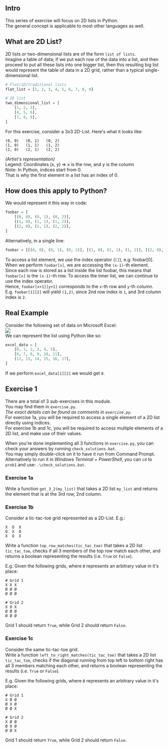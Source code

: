 ## Intro
This series of exercise will focus on 2D lists in Python.  
The general concept is applicable to most other languages as well.  

## What are 2D List?
2D lists *or* two-dimensional lists are of the form `list of lists`.  
Imagine a table of data; if we put each row of the data into a list, and then proceed to put all these lists into one bigger list, then this resulting big list would represent the table of data in a 2D grid, rather than a typical single-dimensional list.  
```py
# Flat/1D/traditional lists
flat_list = [1, 2, 3, 4, 5, 6, 7, 8, 9]

# 2D list
two_dimensional_list = [
    [1, 2, 3],
    [4, 5, 6],
    [7, 8, 9],
]
```

For this exercise, consider a 3x3 2D-List. Here's what it looks like:  
```
(0, 0)   (0, 1)   (0, 2)  
(1, 0)   (1, 1)   (1, 2)  
(2, 0)   (2, 1)   (2, 2)
```  
*(Artist's representation)*  
Legend: Coordinates (x, y) => x is the row, and y is the column  
Note: In Python, indices start from 0.  
That is why the first element in a list has an index of 0.  

## How does this apply to Python?
We would represent it this way in code:  
```py
foobar = [
	[(0, 0), (0, 1), (0, 2)],
	[(1, 0), (1, 1), (1, 2)],
	[(2, 0), (2, 1), (2, 2)],
]
```
Alternatively, in a single line:
```py
foobar = [[(0, 0), (0, 1), (0, 2)], [(1, 0), (1, 1), (1, 2)], [(2, 0), (2, 1), (2, 2)]]
```

To access a list element, we use the index operator (`[]`), e.g. foobar[0].  
When we perform `foobar[x]`, we are accessing the `(x-1)`-th element.  
Since each row is stored as a list inside the list foobar, this means that `foobar[x]` is the `(x-1)`-th row.
To access the inner list, we can continue to use the index operator.  
Hence, `foobar[x+1][y+1]` corresponds to the `x`-th row and `y`-th column.  
E.g. `foobar[1][2]` will yield `(1,2)`, since 2nd row index is `1`, and 3rd column index is `2`.

## Real Example
Consider the following set of data on Microsoft Excel:  
![](https://i.imgur.com/J2VHFVM.png)  
We can represent the list using Python like so:
```python
excel_data = [
    [0, 1, 2, 3, 4, 5],
    [6, 7, 8, 9, 10, 11],
    [12, 13, 14, 15, 16, 17],
]
```
If we perform `excel_data[1][2]` we would get `8`.

## Exercise 1
There are a total of 3 sub-exercises in this module.  
You may find them in `exercise.py`.  
*The exact details can be found as comments in `exercise.py`.*  
For exercise 1a, you will be required to access a single element of a 2D list directly using indices.  
For exercise 1b and 1c, you will be required to access multiple elements of a 2D list, and make use of their values.

When you're done implementing all 3 functions in `exercise.py`, you can check your answers by running `check_solutions.bat`.  
You may simply double-click on it to have it run from Command Prompt.  
Alternatively to run it in *Windows Terminal + PowerShell*, you can `cd` to `prob1` and use: `.\check_solutions.bat`.

### Exercise 1a
Write a function `get_3_2(my_list)` that takes a 2D list `my_list` and returns
the element that is at the 3rd row, 2nd column.

### Exercise 1b
Consider a tic-tac-toe grid represented as a 2D-List. E.g.:  
```
X  O  X
O  X  O
X  O  X
```
Write a function `top_row_matches(tic_tac_toe)` that takes a 2D list `tic_tac_toe`, checks if
all 3 members of the top row match each other, and returns a boolean representing the results
(i.e. `True` or `False`).

E.g. Given the following grids, where `Ø` represents an arbitrary value in it's place:
```
# Grid 1
X X X
Ø Ø Ø
Ø Ø Ø

# Grid 2
X O X
Ø Ø Ø
Ø Ø Ø
```
Grid 1 should return `True`, while Grid 2 should return `False`.

### Exercise 1c
Consider the same tic-tac-toe grid.  
Write a function `left_to_right_matches(tic_tac_toe)` that takes a 2D list `tic_tac_toe`,
checks if the diagonal running from top left to bottom right has
all 3 members matching each other, and returns a boolean representing the results
(i.e. `True` or `False`).

E.g. Given the following grids, where `Ø` represents an arbitrary value in it's place:
```
# Grid 1
X Ø Ø
Ø X Ø
Ø Ø X

# Grid 2
X Ø Ø
Ø O Ø
Ø Ø X
```
Grid 1 should return `True`, while Grid 2 should return `False`.
